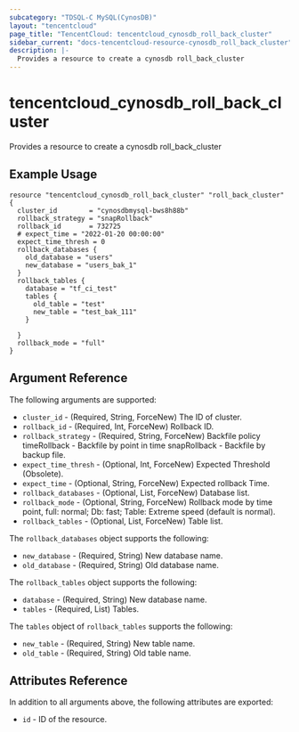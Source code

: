 ```yaml
---
subcategory: "TDSQL-C MySQL(CynosDB)"
layout: "tencentcloud"
page_title: "TencentCloud: tencentcloud_cynosdb_roll_back_cluster"
sidebar_current: "docs-tencentcloud-resource-cynosdb_roll_back_cluster"
description: |-
  Provides a resource to create a cynosdb roll_back_cluster
---
```


# tencentcloud_cynosdb_roll_back_cluster

Provides a resource to create a cynosdb roll_back_cluster

## Example Usage

```hcl
resource "tencentcloud_cynosdb_roll_back_cluster" "roll_back_cluster" {
  cluster_id        = "cynosdbmysql-bws8h88b"
  rollback_strategy = "snapRollback"
  rollback_id       = 732725
  # expect_time = "2022-01-20 00:00:00"
  expect_time_thresh = 0
  rollback_databases {
    old_database = "users"
    new_database = "users_bak_1"
  }
  rollback_tables {
    database = "tf_ci_test"
    tables {
      old_table = "test"
      new_table = "test_bak_111"
    }

  }
  rollback_mode = "full"
}
```

## Argument Reference

The following arguments are supported:

* `cluster_id` - (Required, String, ForceNew) The ID of cluster.
* `rollback_id` - (Required, Int, ForceNew) Rollback ID.
* `rollback_strategy` - (Required, String, ForceNew) Backfile policy timeRollback - Backfile by point in time snapRollback - Backfile by backup file.
* `expect_time_thresh` - (Optional, Int, ForceNew) Expected Threshold (Obsolete).
* `expect_time` - (Optional, String, ForceNew) Expected rollback Time.
* `rollback_databases` - (Optional, List, ForceNew) Database list.
* `rollback_mode` - (Optional, String, ForceNew) Rollback mode by time point, full: normal; Db: fast; Table: Extreme speed (default is normal).
* `rollback_tables` - (Optional, List, ForceNew) Table list.

The `rollback_databases` object supports the following:

* `new_database` - (Required, String) New database name.
* `old_database` - (Required, String) Old database name.

The `rollback_tables` object supports the following:

* `database` - (Required, String) New database name.
* `tables` - (Required, List) Tables.

The `tables` object of `rollback_tables` supports the following:

* `new_table` - (Required, String) New table name.
* `old_table` - (Required, String) Old table name.

## Attributes Reference

In addition to all arguments above, the following attributes are exported:

* `id` - ID of the resource.



